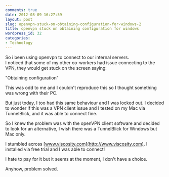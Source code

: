 ```yaml
---
comments: true
date: 2012-08-09 16:27:59
layout: post
slug: openvpn-stuck-on-obtaining-configuration-for-windows-2
title: openvpn stuck on obtaining configuration for windows
wordpress_id: 32
categories:
- Technology
---
```


So i been using openvpn to connect to our internal servers.  
I noticed that some of my other co-workers had issue connecting to the VPN, they would get stuck on the screen saying:




"Obtaining configuration"




This was odd to me and I couldn't reproduce this so I thought something was wrong with their PC.




But just today, I too had this same behaviour and I was locked out. I decided to wonder if this was a VPN client issue and I tested on my Mac via TunnelBlick, and it was able to connect fine.




So I knew the problem was with the openVPN client software and decided to look for an alternative, I wish there was a TunnelBlick for Windows but Mac only.




I stumbled across [www.viscosity.com](http://www.viscosity.com). I installed via free trial and I was able to connect!




I hate to pay for it but it seems at the moment, I don't have a choice.




Anyhow, problem solved.
